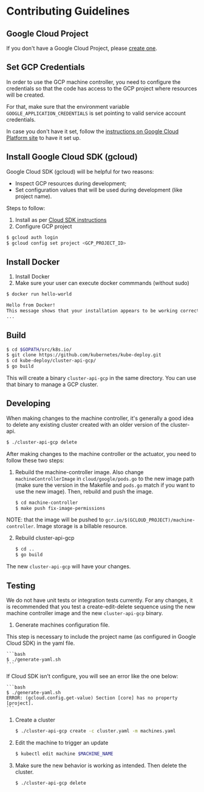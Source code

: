 # Contributing Guidelines

## Google Cloud Project

If you don't have a Google Cloud Project, please [create one](https://cloud.google.com/resource-manager/docs/creating-managing-projects).

## Set GCP Credentials

In order to use the GCP machine controller, you need to configure the credentials so that the code has access to the GCP project where resources will be created.

For that, make sure that the environment variable `GOOGLE_APPLICATION_CREDENTIALS` is set pointing to valid service account credentials.

In case you don't have it set, follow the [instructions on Google Cloud Platform site](https://cloud.google.com/docs/authentication/getting-started) to have it set up.

## Install Google Cloud SDK (gcloud)

Google Cloud SDK (gcloud) will be helpful for two reasons:
-  Inspect GCP resources during development;
-  Set configuration values that will be used during development (like project name).

Steps to follow:
1.  Install as per [Cloud SDK instructions](https://cloud.google.com/sdk/)
2.  Configure GCP project

```bash
$ gcloud auth login
$ gcloud config set project <GCP_PROJECT_ID>
```

## Install Docker

1. Install Docker
2. Make sure your user can execute docker commmands (without sudo)
```bash
$ docker run hello-world

Hello from Docker!
This message shows that your installation appears to be working correctly.
...
```

## Build

```bash
$ cd $GOPATH/src/k8s.io/
$ git clone https://github.com/kubernetes/kube-deploy.git
$ cd kube-deploy/cluster-api-gcp/
$ go build
```

This will create a binary `cluster-api-gcp` in the same directory. You can use that binary to manage a GCP cluster.

## Developing

When making changes to the machine controller, it's generally a good idea to delete any existing cluster created with an older version of the cluster-api.

```bash
$ ./cluster-api-gcp delete
```

After making changes to the machine controller or the actuator, you need to follow these two steps:

1. Rebuild the machine-controller image. Also change `machineControllerImage` in `cloud/google/pods.go` to the new image path (make sure the version in the Makefile and `pods.go` match if you want to use the new image). Then, rebuild and push the image.

	```bash
	$ cd machine-controller
	$ make push fix-image-permissions
	```

NOTE: that the image will be pushed to `gcr.io/$(GCLOUD_PROJECT)/machine-controller`. Image storage is a billable resource.

2. Rebuild cluster-api-gcp

	```bash
    $ cd ..
	$ go build
	```

The new `cluster-api-gcp` will have your changes.

## Testing

We do not have unit tests or integration tests currently. For any changes, it is recommended that you test a create-edit-delete sequence using the new machine controller image and the new `cluster-api-gcp` binary.

1. Generate machines configuration file.

This step is necessary to include the project name (as configured in Google Cloud SDK) in the yaml file.

	```bash
	$ ./generate-yaml.sh
	```

If Cloud SDK isn't configure, you will see an error like the one below:

	```bash
	$ ./generate-yaml.sh
    ERROR: (gcloud.config.get-value) Section [core] has no property [project].
	```

1. Create a cluster

	```bash
	$ ./cluster-api-gcp create -c cluster.yaml -m machines.yaml
	```

2. Edit the machine to trigger an update

	```bash
	$ kubectl edit machine $MACHINE_NAME
	```

3. Make sure the new behavior is working as intended. Then delete the cluster.

	```bash
	$ ./cluster-api-gcp delete
	```
